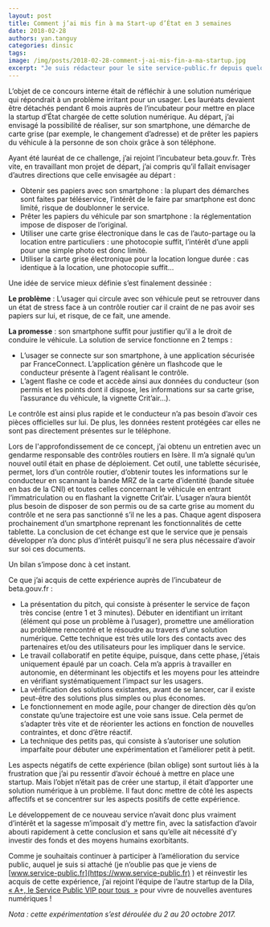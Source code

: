```yaml
---
layout: post
title: Comment j’ai mis fin à ma Start-up d’État en 3 semaines
date: 2018-02-28
authors: yan.tanguy
categories: dinsic
tags:
image: /img/posts/2018-02-28-comment-j-ai-mis-fin-a-ma-startup.jpg
excerpt: "Je suis rédacteur pour le site service-public.fr depuis quelques années, en particulier sur la partie traitant des cartes grises. J’ai eu l’occasion de participer à un challenge “intrapreneur” en septembre 2017, organisé par ma direction, la Dila, en partenariat avec l’incubateur des startups d’État (beta.gouv.fr, ouvert au personnel de cette organisation."
---
```


L’objet de ce concours interne était de réfléchir à une solution numérique qui répondrait à un problème irritant pour un usager. Les lauréats devaient être détachés pendant 6 mois auprès de l’incubateur pour mettre en place la startup d’État chargée de cette solution numérique. Au départ, j’ai envisagé la possibilité de réaliser, sur son smartphone, une démarche de carte grise (par exemple, le changement d’adresse) et de prêter les papiers du véhicule à la personne de son choix grâce à son téléphone.

Ayant été lauréat de ce challenge, j’ai rejoint l’incubateur beta.gouv.fr. Très vite, en travaillant mon projet de départ, j’ai compris qu’il fallait envisager d’autres directions que celle envisagée au départ :
- Obtenir ses papiers avec son smartphone : la plupart des démarches sont faites par téléservice, l’intérêt de le faire par smartphone est donc limité, risque de doublonner le service.
- Prêter les papiers du véhicule par son smartphone : la réglementation impose de disposer de l’original.
- Utiliser une carte grise électronique dans le cas de l’auto-partage ou la location entre particuliers : une photocopie suffit, l’intérêt d’une appli pour une simple photo est donc limité.
- Utiliser la carte grise électronique pour la location longue durée : cas identique à la location, une  photocopie suffit…

Une idée de service mieux définie s’est finalement dessinée :

**Le problème** : L’usager qui circule avec son véhicule peut se retrouver dans un état de stress face à un contrôle routier car il craint de ne pas avoir ses papiers sur lui, et risque, de ce fait, une amende.

**La promesse** : son smartphone suffit pour justifier qu’il a le droit de conduire le véhicule.
La solution de service fonctionne en 2 temps :
- L’usager se connecte sur son smartphone, à une application sécurisée par FranceConnect. L’application génère un flashcode que le conducteur présente à l’agent réalisant le contrôle.
- L’agent flashe ce code et accède ainsi aux données du conducteur (son permis et les points dont il dispose, les informations sur sa carte grise, l’assurance du véhicule, la vignette Crit’air…).

Le contrôle est ainsi plus rapide et le conducteur n’a pas besoin d’avoir ces pièces officielles sur lui. De plus, les données restent protégées car elles ne sont pas directement présentes sur le téléphone.

Lors de l'approfondissement de ce concept, j’ai obtenu un entretien avec un gendarme responsable des contrôles routiers en Isère. Il m’a signalé qu’un nouvel outil était en phase de déploiement. Cet outil, une tablette sécurisée, permet, lors d’un contrôle routier, d’obtenir toutes les informations sur le conducteur en scannant la bande MRZ de la carte d’identité (bande située en bas de la CNI) et toutes celles concernant le véhicule en entrant l’immatriculation ou en flashant la vignette Crit’air. L’usager n’aura bientôt plus besoin de disposer de son permis ou de sa carte grise au moment du contrôle et ne sera pas sanctionné s’il ne les a pas. Chaque agent disposera prochainement d’un smartphone reprenant les fonctionnalités de cette tablette. La conclusion de cet échange est que le service que je pensais développer n’a donc plus d’intérêt puisqu’il ne sera plus nécessaire d’avoir sur soi ces documents.

Un bilan s’impose donc à cet instant.

Ce que j’ai acquis de cette expérience auprès de l’incubateur de beta.gouv.fr :
- La présentation du pitch, qui consiste à présenter le service de façon très concise (entre 1 et 3 minutes). Débuter en identifiant un irritant (élément qui pose un problème à l’usager), promettre une amélioration au problème rencontré et le résoudre au travers d’une solution numérique. Cette technique est très utile lors des contacts avec des partenaires et/ou des utilisateurs pour les impliquer dans le service.
- Le travail collaboratif en petite équipe, puisque, dans cette phase, j’étais uniquement épaulé par un coach. Cela m’a appris à travailler en autonomie, en déterminant les objectifs et les moyens pour les atteindre en vérifiant systématiquement l’impact sur les usagers.
- La vérification des solutions existantes, avant de se lancer, car il existe peut-être des solutions plus simples ou plus économes.
- Le fonctionnement en mode agile, pour changer de direction dès qu’on constate qu’une trajectoire est une voie sans issue. Cela permet de s’adapter très vite et de réorienter les actions en fonction de nouvelles contraintes, et donc d’être réactif.
- La technique des petits pas, qui consiste à s’autoriser une solution imparfaite pour débuter une expérimentation et l’améliorer petit à petit.

Les aspects négatifs de cette expérience (bilan oblige) sont surtout liés à la frustration que j’ai pu ressentir d’avoir échoué à mettre en place une startup. Mais l’objet n’était pas de créer une startup, il était d’apporter une solution numérique à un problème. Il faut donc mettre de côté les aspects affectifs et se concentrer sur les aspects positifs de cette expérience.

Le développement de ce nouveau service n’avait donc plus vraiment d’intérêt et la sagesse m’imposait d’y mettre fin, avec la satisfaction d’avoir abouti rapidement à cette conclusion et sans qu’elle ait nécessité d’y investir des fonds et des moyens humains exorbitants.

Comme je souhaitais continuer à participer à l’amélioration du service public, auquel je suis si attaché (je n’oublie pas que je viens de [www.service-public.fr](https://www.service-public.fr) ) et réinvestir les acquis de cette expérience, j’ai  rejoint l’équipe de l’autre startup de la Dila, [« A+, le Service Public VIP pour tous  »](https://beta.gouv.fr/startup/aplus.html) pour vivre de nouvelles aventures numériques !

*Nota : cette expérimentation s’est déroulée du 2 au 20 octobre 2017.*
